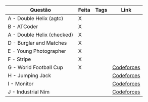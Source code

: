 | Questão | Feita | Tags | Link |
| ------- | ----- | ---- | ---- |
| A - Double Helix (agtc) | X | |  |
| B - ATCoder | X | |  |
| A - Double Helix (checked) | X | |  |
| D - Burglar and Matches | X | |  |
| E - Young Photographer | X | |  |
| F - Stripe | X | |  |
| G - World Football Cup | X | | [Codeforces](https://codeforces.com/problemset/problem/19/A) |
| H - Jumping Jack |  | | [Codeforces](https://codeforces.com/problemset/problem/11/B) |
| I - Monitor |  | | [Codeforces](https://codeforces.com/problemset/problem/16/C) |
| J - Industrial Nim |  | | [Codeforces](https://codeforces.com/problemset/problem/15/C) |